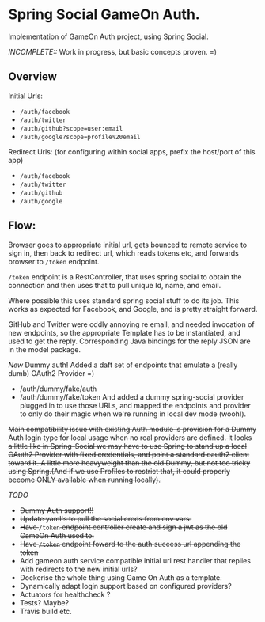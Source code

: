 # Spring Social GameOn Auth.

Implementation of GameOn Auth project, using Spring Social. 

*INCOMPLETE::* Work in progress, but basic concepts proven. =)

## Overview

Initial Urls:
- `/auth/facebook`
- `/auth/twitter`
- `/auth/github?scope=user:email`
- `/auth/google?scope=profile%20email`

Redirect Urls: (for configuring within social apps, prefix the host/port of this app)
- `/auth/facebook`
- `/auth/twitter`
- `/auth/github`
- `/auth/google`

## Flow:

Browser goes to appropriate initial url, gets bounced to remote service to sign in, then back to redirect url, which reads tokens etc, and forwards browser to `/token` endpoint. 

`/token` endpoint is a RestController, that uses spring social to obtain the connection and then uses that to pull unique Id, name, and email.

Where possible this uses standard spring social stuff to do its job. This works as expected for Facebook, and Google, and is pretty straight forward.

GitHub and Twitter were oddly annoying re email, and needed invocation of new endpoints, so the 
appropriate Template has to be instantiated, and used to get the reply. Corresponding Java bindings
for the reply JSON are in the model package. 

*New* Dummy auth! 
Added a daft set of endpoints that emulate a (really dumb) OAuth2 Provider =)
- /auth/dummy/fake/auth
- /auth/dummy/fake/token
And added a dummy spring-social provider plugged in to use those URLs, and mapped the endpoints and provider to only do their magic when we're running in local dev mode (wooh!). 

~~Main compatibility issue with existing Auth module is provision for a Dummy Auth login type for local usage when no real providers are defined. It looks a little like in Spring-Social we may have to use Spring to stand up a local OAuth2 Provider with fixed credentials, and point a standard oauth2 client toward it. A little more heavyweight than the old Dummy, but not too tricky using Spring.(And if we use Profiles to restrict that, it could properly become ONLY available when running locally).~~

*TODO*

- ~~Dummy Auth support!!~~
- ~~Update yaml's to pull the social creds from env vars.~~
- ~~Have `/token` endpoint controller create and sign a jwt as the old GameOn Auth used to.~~
- ~~Have `/token` endpoint foward to the auth success url appending the token~~
- Add gameon auth service compatible initial url rest handler that replies with redirects to the new initial urls?
- ~~Dockerise the whole thing using Game On Auth as a template.~~
- Dynamically adapt login support based on configured providers?
- Actuators for healthcheck ?
- Tests? Maybe?
- Travis build etc.



